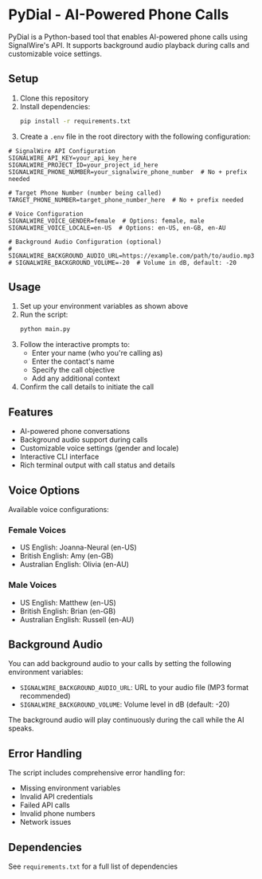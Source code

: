 # PyDial - AI-Powered Phone Calls

PyDial is a Python-based tool that enables AI-powered phone calls using SignalWire's API. It supports background audio playback during calls and customizable voice settings.

## Setup

1. Clone this repository
2. Install dependencies:
   ```bash
   pip install -r requirements.txt
   ```
3. Create a `.env` file in the root directory with the following configuration:

```env
# SignalWire API Configuration
SIGNALWIRE_API_KEY=your_api_key_here
SIGNALWIRE_PROJECT_ID=your_project_id_here
SIGNALWIRE_PHONE_NUMBER=your_signalwire_phone_number  # No + prefix needed

# Target Phone Number (number being called)
TARGET_PHONE_NUMBER=target_phone_number_here  # No + prefix needed

# Voice Configuration
SIGNALWIRE_VOICE_GENDER=female  # Options: female, male
SIGNALWIRE_VOICE_LOCALE=en-US  # Options: en-US, en-GB, en-AU

# Background Audio Configuration (optional)
# SIGNALWIRE_BACKGROUND_AUDIO_URL=https://example.com/path/to/audio.mp3
# SIGNALWIRE_BACKGROUND_VOLUME=-20  # Volume in dB, default: -20
```

## Usage

1. Set up your environment variables as shown above
2. Run the script:
   ```bash
   python main.py
   ```
3. Follow the interactive prompts to:
   - Enter your name (who you're calling as)
   - Enter the contact's name
   - Specify the call objective
   - Add any additional context
4. Confirm the call details to initiate the call

## Features

- AI-powered phone conversations
- Background audio support during calls
- Customizable voice settings (gender and locale)
- Interactive CLI interface
- Rich terminal output with call status and details

## Voice Options

Available voice configurations:

### Female Voices
- US English: Joanna-Neural (en-US)
- British English: Amy (en-GB)
- Australian English: Olivia (en-AU)

### Male Voices
- US English: Matthew (en-US)
- British English: Brian (en-GB)
- Australian English: Russell (en-AU)

## Background Audio

You can add background audio to your calls by setting the following environment variables:

- `SIGNALWIRE_BACKGROUND_AUDIO_URL`: URL to your audio file (MP3 format recommended)
- `SIGNALWIRE_BACKGROUND_VOLUME`: Volume level in dB (default: -20)

The background audio will play continuously during the call while the AI speaks.

## Error Handling

The script includes comprehensive error handling for:
- Missing environment variables
- Invalid API credentials
- Failed API calls
- Invalid phone numbers
- Network issues

## Dependencies

See `requirements.txt` for a full list of dependencies 
